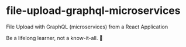 # file-upload-graphql-microservices

File Upload with GraphQL (microservices) from a React Application

<!-- INSPIRATIONAL_QUOTE_START -->
Be a lifelong learner, not a know-it-all.
🦄
<!-- INSPIRATIONAL_QUOTE_END -->
